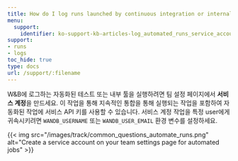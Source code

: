 ```yaml
---
title: How do I log runs launched by continuous integration or internal tools?
menu:
  support:
    identifier: ko-support-kb-articles-log_automated_runs_service_account
support:
- runs
- logs
toc_hide: true
type: docs
url: /support/:filename
---
```


W&B에 로그하는 자동화된 테스트 또는 내부 툴을 실행하려면 팀 설정 페이지에서 **서비스 계정**을 만드세요. 이 작업을 통해 지속적인 통합을 통해 실행되는 작업을 포함하여 자동화된 작업에 서비스 API 키를 사용할 수 있습니다. 서비스 계정 작업을 특정 user에게 귀속시키려면 `WANDB_USERNAME` 또는 `WANDB_USER_EMAIL` 환경 변수를 설정하세요.

{{< img src="/images/track/common_questions_automate_runs.png" alt="Create a service account on your team settings page for automated jobs" >}}
